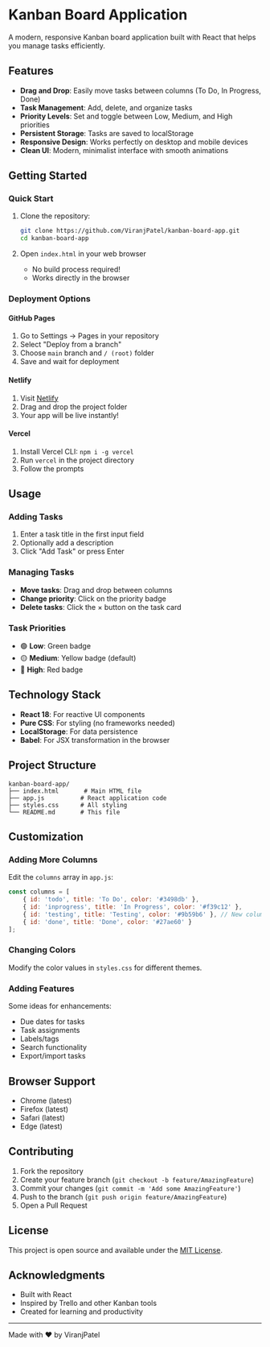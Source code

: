 # Kanban Board Application

A modern, responsive Kanban board application built with React that helps you manage tasks efficiently.

## Features

- **Drag and Drop**: Easily move tasks between columns (To Do, In Progress, Done)
- **Task Management**: Add, delete, and organize tasks
- **Priority Levels**: Set and toggle between Low, Medium, and High priorities
- **Persistent Storage**: Tasks are saved to localStorage
- **Responsive Design**: Works perfectly on desktop and mobile devices
- **Clean UI**: Modern, minimalist interface with smooth animations

## Getting Started

### Quick Start

1. Clone the repository:
   ```bash
   git clone https://github.com/ViranjPatel/kanban-board-app.git
   cd kanban-board-app
   ```

2. Open `index.html` in your web browser
   - No build process required!
   - Works directly in the browser

### Deployment Options

#### GitHub Pages
1. Go to Settings → Pages in your repository
2. Select "Deploy from a branch"
3. Choose `main` branch and `/ (root)` folder
4. Save and wait for deployment

#### Netlify
1. Visit [Netlify](https://www.netlify.com/)
2. Drag and drop the project folder
3. Your app will be live instantly!

#### Vercel
1. Install Vercel CLI: `npm i -g vercel`
2. Run `vercel` in the project directory
3. Follow the prompts

## Usage

### Adding Tasks
1. Enter a task title in the first input field
2. Optionally add a description
3. Click "Add Task" or press Enter

### Managing Tasks
- **Move tasks**: Drag and drop between columns
- **Change priority**: Click on the priority badge
- **Delete tasks**: Click the × button on the task card

### Task Priorities
- 🟢 **Low**: Green badge
- 🟡 **Medium**: Yellow badge (default)
- 🔴 **High**: Red badge

## Technology Stack

- **React 18**: For reactive UI components
- **Pure CSS**: For styling (no frameworks needed)
- **LocalStorage**: For data persistence
- **Babel**: For JSX transformation in the browser

## Project Structure

```
kanban-board-app/
├── index.html       # Main HTML file
├── app.js          # React application code
├── styles.css      # All styling
└── README.md       # This file
```

## Customization

### Adding More Columns
Edit the `columns` array in `app.js`:
```javascript
const columns = [
    { id: 'todo', title: 'To Do', color: '#3498db' },
    { id: 'inprogress', title: 'In Progress', color: '#f39c12' },
    { id: 'testing', title: 'Testing', color: '#9b59b6' }, // New column
    { id: 'done', title: 'Done', color: '#27ae60' }
];
```

### Changing Colors
Modify the color values in `styles.css` for different themes.

### Adding Features
Some ideas for enhancements:
- Due dates for tasks
- Task assignments
- Labels/tags
- Search functionality
- Export/import tasks

## Browser Support

- Chrome (latest)
- Firefox (latest)
- Safari (latest)
- Edge (latest)

## Contributing

1. Fork the repository
2. Create your feature branch (`git checkout -b feature/AmazingFeature`)
3. Commit your changes (`git commit -m 'Add some AmazingFeature'`)
4. Push to the branch (`git push origin feature/AmazingFeature`)
5. Open a Pull Request

## License

This project is open source and available under the [MIT License](LICENSE).

## Acknowledgments

- Built with React
- Inspired by Trello and other Kanban tools
- Created for learning and productivity

---

Made with ❤️ by ViranjPatel